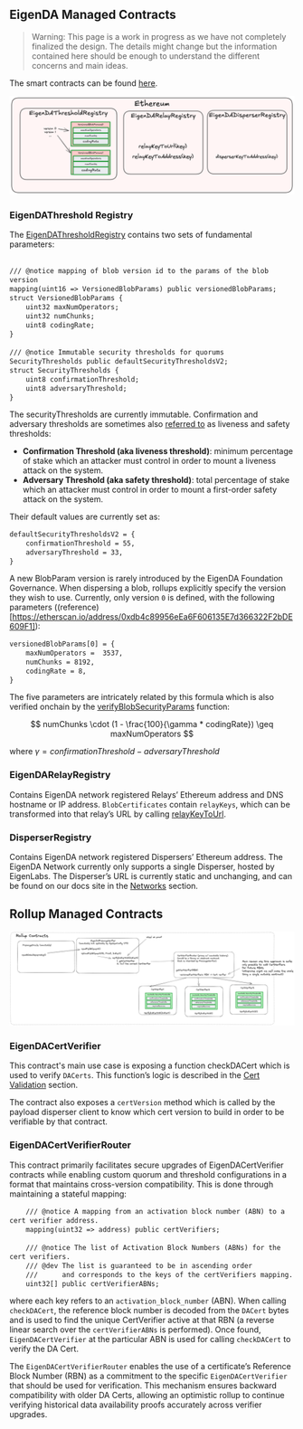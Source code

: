 

## EigenDA Managed Contracts

> Warning: This page is a work in progress as we have not completely finalized the design. The details might change but the information contained here should be enough to understand the different concerns and main ideas.

The smart contracts can be found [here](https://github.com/Layr-Labs/eigenda/tree/master/contracts/src/core).

![image.png](../../assets/integration/contracts-eigenda.png)

### EigenDAThreshold Registry

The [EigenDAThresholdRegistry](https://github.com/Layr-Labs/eigenda/blob/c4567f90e835678fae4749f184857dea10ff330c/contracts/src/core/EigenDAThresholdRegistryStorage.sol#L22) contains two sets of fundamental parameters:

```solidity

/// @notice mapping of blob version id to the params of the blob version
mapping(uint16 => VersionedBlobParams) public versionedBlobParams;
struct VersionedBlobParams {
    uint32 maxNumOperators;
    uint32 numChunks;
    uint8 codingRate;
}

/// @notice Immutable security thresholds for quorums
SecurityThresholds public defaultSecurityThresholdsV2;
struct SecurityThresholds {
    uint8 confirmationThreshold;
    uint8 adversaryThreshold;
}
```

The securityThresholds are currently immutable. Confirmation and adversary thresholds are sometimes also [referred to](https://docs.eigenda.xyz/overview#optimal-da-sharding) as liveness and safety thresholds:

- **Confirmation Threshold (aka liveness threshold)**: minimum percentage of stake which an attacker must control in order to mount a liveness attack on the system.
- **Adversary Threshold (aka safety threshold)**: total percentage of stake which an attacker must control in order to mount a first-order safety attack on the system.

Their default values are currently set as:

```solidity
defaultSecurityThresholdsV2 = {
    confirmationThreshold = 55,
    adversaryThreshold = 33,
}
```
A new BlobParam version is rarely introduced by the EigenDA Foundation Governance. When dispersing a blob, rollups explicitly specify the version they wish to use. Currently, only version `0` is defined, with the following parameters ((reference)[https://etherscan.io/address/0xdb4c89956eEa6F606135E7d366322F2bDE609F1]):

```solidity
versionedBlobParams[0] = {
    maxNumOperators =  3537,
    numChunks = 8192,
    codingRate = 8,
}
```

The five parameters are intricately related by this formula which is also verified onchain by the [verifyBlobSecurityParams](https://github.com/Layr-Labs/eigenda/blob/77d4442aa1b37bdc275173a6b27d917cc161474c/contracts/src/libraries/EigenDABlobVerificationUtils.sol#L386) function: 

$$
numChunks \cdot (1 - \frac{100}{\gamma * codingRate}) \geq maxNumOperators
$$

where $\gamma = confirmationThreshold - adversaryThreshold$

### EigenDARelayRegistry

Contains EigenDA network registered Relays’ Ethereum address and DNS hostname or IP address. `BlobCertificates` contain `relayKeys`, which can be transformed into that relay’s URL by calling [relayKeyToUrl](https://github.com/Layr-Labs/eigenda/blob/77d4442aa1b37bdc275173a6b27d917cc161474c/contracts/src/core/EigenDARelayRegistry.sol#L35).

### DisperserRegistry

Contains EigenDA network registered Dispersers’ Ethereum address. The EigenDA Network currently only supports a single Disperser, hosted by EigenLabs. The Disperser’s URL is currently static and unchanging, and can be found on our docs site in the [Networks](https://docs.eigenda.xyz/networks/mainnet) section.

## Rollup Managed Contracts

![rollup-contracts](../../assets/integration/contracts-rollup.png)

### EigenDACertVerifier

This contract's main use case is exposing a function checkDACert which is used to verify `DACerts`. This function’s logic is described in the [Cert Validation](./6-secure-integration.md#cert-validation) section. 

The contract also exposes a `certVersion` method which is called by the payload disperser client to know which cert version to build in order to be verifiable by that contract.

### EigenDACertVerifierRouter

This contract primarily facilitates secure upgrades of EigenDACertVerifier contracts while enabling custom quorum and threshold configurations in a format that maintains cross-version compatibility. This is done through maintaining a stateful mapping:
```solidity
    /// @notice A mapping from an activation block number (ABN) to a cert verifier address.
    mapping(uint32 => address) public certVerifiers;

    /// @notice The list of Activation Block Numbers (ABNs) for the cert verifiers.
    /// @dev The list is guaranteed to be in ascending order
    ///      and corresponds to the keys of the certVerifiers mapping.
    uint32[] public certVerifierABNs;
```

where each key refers to an `activation_block_number` (ABN). When calling `checkDACert`, the reference block number is decoded from the `DACert` bytes and is used to find the unique CertVerifier active at that RBN (a reverse linear search over the `certVerifierABNs` is performed). Once found, `EigenDACertVerifier` at the particular ABN is used for calling `checkDACert` to verify the DA Cert.

The `EigenDACertVerifierRouter` enables the use of a certificate’s Reference Block Number (RBN) as a commitment to the specific `EigenDACertVerifier` that should be used for verification. This mechanism ensures backward compatibility with older DA Certs, allowing an optimistic rollup to continue verifying historical data availability proofs accurately across verifier upgrades.
